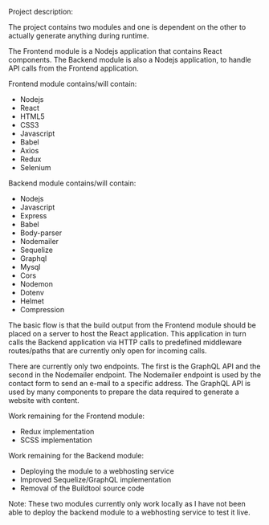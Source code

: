 Project description:

The project contains two modules and one is dependent on the other to actually generate
anything during runtime.

The Frontend module is a Nodejs application that contains React components. The Backend
module is also a Nodejs application, to handle API calls from the Frontend application.

Frontend module contains/will contain:
- Nodejs
- React
- HTML5
- CSS3
- Javascript
- Babel
- Axios
- Redux
- Selenium

Backend module contains/will contain:
- Nodejs
- Javascript
- Express
- Babel
- Body-parser
- Nodemailer
- Sequelize
- Graphql
- Mysql
- Cors
- Nodemon
- Dotenv
- Helmet
- Compression

The basic flow is that the build output from the Frontend module should be placed on a server
to host the React application. This application in turn calls the Backend application via HTTP
calls to predefined middleware routes/paths that are currently only open for incoming calls.

There are currently only two endpoints. The first is the GraphQL API and the second in the
Nodemailer endpoint. The Nodemailer endpoint is used by the contact form to send an e-mail to
a specific address. The GraphQL API is used by many components to prepare the data required to
generate a website with content.

Work remaining for the Frontend module:
- Redux implementation
- SCSS implementation

Work remaining for the Backend module:
- Deploying the module to a webhosting service
- Improved Sequelize/GraphQL implementation
- Removal of the Buildtool source code

Note: These two modules currently only work locally as I have not been able to deploy the backend
module to a webhosting service to test it live.